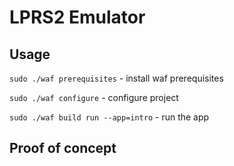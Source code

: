 # LPRS2 Emulator


## Usage

``` sudo ./waf prerequisites ``` - install waf prerequisites

``` sudo ./waf configure ``` - configure project

``` sudo ./waf build run --app=intro ``` - run the app

## Proof of concept